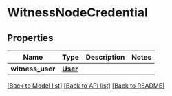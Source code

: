 # WitnessNodeCredential

## Properties
Name | Type | Description | Notes
------------ | ------------- | ------------- | -------------
**witness_user** | [**User**](User.md) |  | 

[[Back to Model list]](../README.md#documentation-for-models) [[Back to API list]](../README.md#documentation-for-api-endpoints) [[Back to README]](../README.md)


